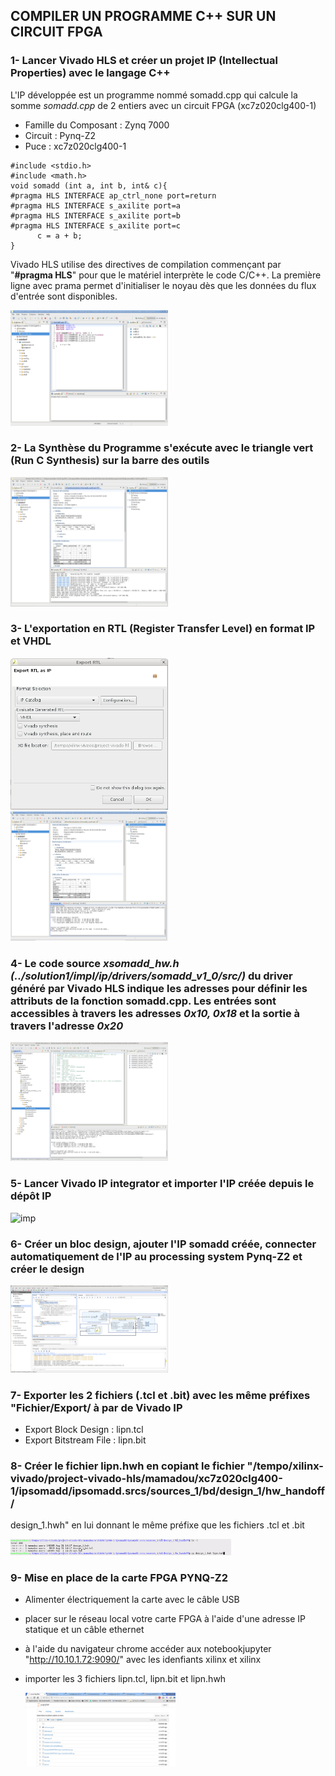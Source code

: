 ## COMPILER UN PROGRAMME C++ SUR UN CIRCUIT FPGA
### 1- Lancer Vivado HLS et créer un projet IP (Intellectual Properties) avec le langage C++
L'IP développée est un programme nommé somadd.cpp qui calcule la somme *somadd.cpp* de 2 entiers avec un circuit
FPGA (xc7z020clg400-1)

- Famille du Composant : Zynq 7000  
- Circuit : Pynq-Z2  
- Puce : xc7z020clg400-1

  
```
#include <stdio.h>
#include <math.h>
void somadd (int a, int b, int& c){
#pragma HLS INTERFACE ap_ctrl_none port=return
#pragma HLS INTERFACE s_axilite port=a
#pragma HLS INTERFACE s_axilite port=b
#pragma HLS INTERFACE s_axilite port=c
      c = a + b;
}
```
Vivado HLS utilise des directives de compilation commençant par "**#pragma HLS**" pour que le matériel
interprète le code C/C++.
La première ligne avec prama permet d'initialiser le noyau dès que les données du flux d'entrée sont
disponibles.


 <img alt="hls" src="https://github.com/madou-sow/FPGA-PYNQ-Z2-langage-VHDL/blob/main/images/hls-somadd.png" width=50% height=50%  title="hls"/>

### 2- La Synthèse du Programme s'exécute avec le triangle vert (Run C Synthesis) sur la barre des outils

 <img alt="rsync" src="https://github.com/madou-sow/FPGA-PYNQ-Z2-langage-VHDL/blob/main/images/runcsynthesissomadd.png" width=50% height=50%  title="rsync"/>

### 3- L'exportation en RTL (Register Transfer Level) en format IP et VHDL

<img alt="hls" src="https://github.com/madou-sow/FPGA-PYNQ-Z2-langage-VHDL/blob/main/images/exportRTLasIPexecutution.png" width=50% height=50%  title="hls"/>

 <img alt="rtl" src="https://github.com/madou-sow/FPGA-PYNQ-Z2-langage-VHDL/blob/main/images/exportRTLresultat.png" width=50% height=50%  title="rtl"/>

### 4- Le code source *xsomadd_hw.h (../solution1/impl/ip/drivers/somadd_v1_0/src/)* du driver généré par Vivado HLS indique les adresses pour définir les attributs de la fonction somadd.cpp. Les entrées sont accessibles à travers les adresses *0x10, 0x18* et la sortie à travers l'adresse *0x20*

 <img alt="hwh" src="https://github.com/madou-sow/FPGA-PYNQ-Z2-langage-VHDL/blob/main/images/xsomadd_hwh.png" width=50% height=50%  title="hwh"/>

 ### 5- Lancer Vivado IP integrator et importer l'IP créée depuis le dépôt IP

  <img alt="imp" src="https://github.com/madou-sow/FPGA-PYNQ-Z2-langage-VHDL/blob/main/images/Importation-IP-Crée.png" width=50% height=50%  title="imp"/>

### 6- Créer un bloc design, ajouter l'IP somadd créée, connecter automatiquement de l'IP au processing system Pynq-Z2 et créer le design


  <img alt="imp" src="https://github.com/madou-sow/FPGA-PYNQ-Z2-langage-VHDL/blob/main/images/diagramVivadoIP.png" width=50% height=50%  title="imp"/>

### 7- Exporter les 2 fichiers (.tcl et .bit) avec les même préfixes "Fichier/Export/ à par de Vivado IP

- Export Block Design : lipn.tcl  
- Export Bitstream File : lipn.bit  

### 8- Créer le fichier lipn.hwh en copiant le fichier "/tempo/xilinx-vivado/project-vivado-hls/mamadou/xc7z020clg400-1/ipsomadd/ipsomadd.srcs/sources_1/bd/design_1/hw_handoff/

design_1.hwh" en lui donnant le même préfixe que les fichiers .tcl et .bit


  <img alt="lipnhwh" src="https://github.com/madou-sow/FPGA-PYNQ-Z2-langage-VHDL/blob/main/images/fichier-lipnhwh.png" width=70% height=70%  title="lipnhwh"/>

### 9- Mise en place de la carte FPGA PYNQ-Z2

- Alimenter électriquement la carte avec le câble USB  
- placer sur le réseau local votre carte FPGA à l'aide d'une adresse IP statique et un câble ethernet  
- à l'aide du navigateur chrome accéder aux notebookjupyter "http://10.10.1.72:9090/" avec les idenfiants xilinx et xilinx  
- importer les 3 fichiers lipn.tcl, lipn.bit et lipn.hwh

    <img alt="imp" src="https://github.com/madou-sow/FPGA-PYNQ-Z2-langage-VHDL/blob/main/images/liste3fichiersexportes.png" width=50% height=50%  title="imp"/>

